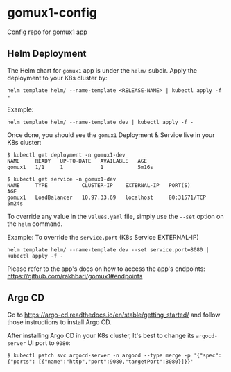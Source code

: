 # gomux1-config
Config repo for gomux1 app

## Helm Deployment
The Helm chart for `gomux1` app is under the `helm/` subdir. Apply the deployment to your K8s cluster by:
```
helm template helm/ --name-template <RELEASE-NAME> | kubectl apply -f -
```
Example:
```
helm template helm/ --name-template dev | kubectl apply -f -
```
Once done, you should see the `gomux1` Deployment & Service live in your K8s cluster:
```
$ kubectl get deployment -n gomux1-dev
NAME     READY   UP-TO-DATE   AVAILABLE   AGE
gomux1   1/1     1            1           5m16s

$ kubectl get service -n gomux1-dev
NAME     TYPE           CLUSTER-IP    EXTERNAL-IP   PORT(S)          AGE
gomux1   LoadBalancer   10.97.33.69   localhost     80:31571/TCP   5m24s
```

To override any value in the `values.yaml` file, simply use the `--set` option on the `helm` command.

Example: To override the `service.port` (K8s Service EXTERNAL-IP)
```
helm template helm/ --name-template dev --set service.port=8080 | kubectl apply -f -
```

Please refer to the app's docs on how to access the app's endpoints: https://github.com/rakhbari/gomux1#endpoints

## Argo CD
Go to https://argo-cd.readthedocs.io/en/stable/getting_started/ and follow those instructions to install Argo CD.

After installing Argo CD in your K8s cluster, It's best to change its `argocd-server` UI port to `9080`:
```
$ kubectl patch svc argocd-server -n argocd --type merge -p '{"spec": {"ports": [{"name":"http","port":9080,"targetPort":8080}]}}'
```
